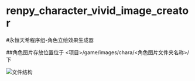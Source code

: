# renpy_character_vivid_image_creator
#永恒天希程序组-角色立绘效果生成器

##角色图片存放位置位于 <项目>/game/images/chara/<角色图片文件夹名称>/ 下

![文件结构](https://user-images.githubusercontent.com/39639716/169005870-4be5efaa-d8ed-4bce-a665-832dae6ea7d1.png)
